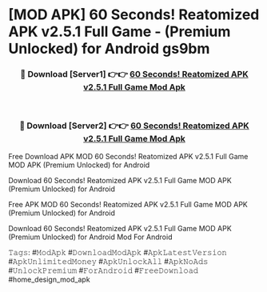 # [MOD APK] 60 Seconds! Reatomized APK v2.5.1 Full Game - (Premium Unlocked) for Android gs9bm



<div align="center">
<h3>🔴 Download [Server1] 👉👉 <a href="https://momento.my/?title=60_Seconds!_Reatomized_APK_v2.5.1_Full_Game">60 Seconds! Reatomized APK v2.5.1 Full Game Mod Apk</a></h3><br>

<h3>🔴 Download [Server2] 👉👉 <a href="https://momento.my/?title=60_Seconds!_Reatomized_APK_v2.5.1_Full_Game">60 Seconds! Reatomized APK v2.5.1 Full Game Mod Apk</a></h3>
</div>



Free Download APK MOD 60 Seconds! Reatomized APK v2.5.1 Full Game MOD APK (Premium Unlocked) for Android

Download 60 Seconds! Reatomized APK v2.5.1 Full Game MOD APK (Premium Unlocked) for Android

Free APK MOD 60 Seconds! Reatomized APK v2.5.1 Full Game MOD APK (Premium Unlocked) for Android

Download 60 Seconds! Reatomized APK v2.5.1 Full Game MOD APK (Premium Unlocked) for Android Mod For Android

𝚃𝚊𝚐𝚜: #𝙼𝚘𝚍𝙰𝚙𝚔 #𝙳𝚘𝚠𝚗𝚕𝚘𝚊𝚍𝙼𝚘𝚍𝙰𝚙𝚔 #𝙰𝚙𝚔𝙻𝚊𝚝𝚎𝚜𝚝𝚅𝚎𝚛𝚜𝚒𝚘𝚗 #𝙰𝚙𝚔𝚄𝚗𝚕𝚒𝚖𝚒𝚝𝚎𝚍𝙼𝚘𝚗𝚎𝚢 #𝙰𝚙𝚔𝚄𝚗𝚕𝚘𝚌𝚔𝙰𝚕𝚕 #𝙰𝚙𝚔𝙽𝚘𝙰𝚍𝚜 #𝚄𝚗𝚕𝚘𝚌𝚔𝙿𝚛𝚎𝚖𝚒𝚞𝚖 #𝙵𝚘𝚛𝙰𝚗𝚍𝚛𝚘𝚒𝚍 #𝙵𝚛𝚎𝚎𝙳𝚘𝚠𝚗𝚕𝚘𝚊𝚍 #home_design_mod_apk
